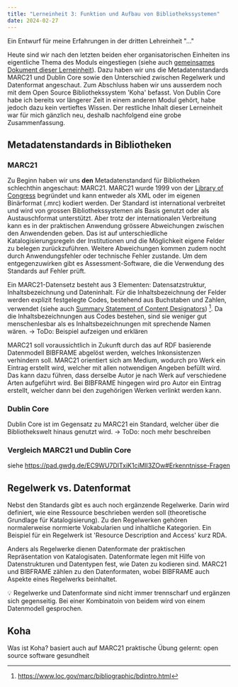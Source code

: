 ```yaml
---
title: "Lerneinheit 3: Funktion und Aufbau von Bibliothekssystemen"
date: 2024-02-27
---
```


Ein Entwurf für meine Erfahrungen in der dritten Lehreinheit "..."

Heute sind wir nach den letzten beiden eher organisatorischen Einheiten ins eigentliche Thema des Moduls eingestiegen (siehe auch [gemeinsames Dokument dieser Lerneinheit](https://pad.gwdg.de/EC9WU7DITxiK1ciMll3ZOw)). Dazu haben wir uns die Metadatenstandards MARC21 und Dublin Core sowie den Unterschied zwischen Regelwerk und Datenformat angeschaut. Zum Abschluss haben wir uns ausserdem noch mit dem Open Source Bibliothekssystem 'Koha' befasst. Von Dublin Core habe ich bereits vor längerer Zeit in einem anderen Modul gehört, habe jedoch dazu kein vertieftes Wissen. Der restliche Inhalt dieser Lerneinheit war für mich gänzlich neu, deshalb nachfolgend eine grobe Zusammenfassung.

## Metadatenstandards in Bibliotheken
### MARC21
Zu Beginn haben wir uns **den** Metadatenstandard für Bibliotheken schlechthin angeschaut: MARC21. MARC21 wurde 1999 von der [Library of Congress](https://www.loc.gov) begründet und kann entweder als XML oder im eigenen Binärformat (.mrc) kodiert werden. Der Standard ist international verbreitet und wird von grossen Bibliothekssystemen als Basis genutzt oder als Austauschformat unterstützt. Aber trotz der internationalen Verbreitung kann es in der praktischen Anwendung grössere Abweichungen zwischen den Anwendenden geben. Das ist auf unterschiedliche Katalogisierungsregeln der Institutionen und die Möglichkeit eigene Felder zu belegen zurückzuführen. Weitere Abweichungen kommen zudem nocht durch Anwendungsfehler oder technische Fehler zustande. Um dem entgegenzuwirken gibt es Assessment-Software, die die Verwendung des Standards auf Fehler prüft.

Ein MARC21-Datensetz besteht aus 3 Elementen: Datensatzstruktur, Inhaltsbezeichnung und Dateninhalt. Für die Inhaltsbezeichnung der Felder werden explizit festgelegte Codes, bestehend aus Buchstaben und Zahlen, verwendet (siehe auch [Summary Statement of Content Designators](https://www.loc.gov/marc/bibliographic/bdsummary.html)) [^1]. Da die Inhaltsbezeichnungen aus Codes bestehen, sind sie weniger gut menschenlesbar als es Inhaltsbezeichnungen mit sprechende Namen wären.
-> ToDo: Beispiel aufzeigen und erklären

MARC21 soll voraussichtlich in Zukunft durch das auf RDF basierende Datenmodell BIBFRAME abgelöst werden, welches Inkonsistenzen verhindern soll. MARC21 orientiert sich am Medium, wodurch pro Werk ein Eintrag erstellt wird, welcher mit allen notwendigen Angeben befüllt wird. Das kann dazu führen, dass derselbe Autor je nach Werk auf verschiedene Arten aufgeführt wird. Bei BIBFRAME hingegen wird pro Autor ein Eintrag erstellt, welcher dann bei den zugehörigen Werken verlinkt werden kann.

### Dublin Core
Dublin Core ist im Gegensatz zu MARC21 ein Standard, welcher über die Bibliothekswelt hinaus genutzt wird.
-> ToDo: noch mehr beschreiben 

### Vergleich MARC21 und Dublin Core
siehe https://pad.gwdg.de/EC9WU7DITxiK1ciMll3ZOw#Erkenntnisse-Fragen

## Regelwerk vs. Datenformat
Nebst den Standards gibt es auch noch ergänzende Regelwerke. Darin wird definiert, wie eine Ressource beschrieben werden soll (theoretische Grundlage für Katalogisierung). Zu den Regelwerken gehören normalerweise normierte Vokabularien und inhaltliche Kategorien. Ein Beispiel für ein Regelwerk ist 'Resource Description and Access' kurz RDA.

Anders als Regelwerke dienen Datenformate der praktischen Repräsentation von Katalogisaten. Datenformate legen mit Hilfe von Datenstrukturen und Datentypen fest, wie Daten zu kodieren sind. MARC21 und BIBFRAME zählen zu den Datenformaten, wobei BIBFRAME auch Aspekte eines Regelwerks beinhaltet.

💡 Regelwerke und Datenformate sind nicht immer trennscharf und ergänzen sich gegenseitig. Bei einer Kombinatoin von beidem wird von einem Datenmodell gesprochen.


## Koha
Was ist Koha?
basiert auch auf MARC21
praktische Übung
gelernt: open source software gesundheit



[^1]: https://www.loc.gov/marc/bibliographic/bdintro.html
